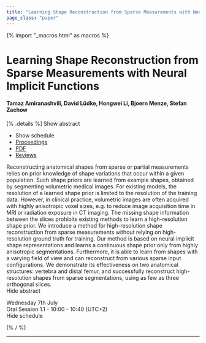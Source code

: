 ```yaml
---
title: "Learning Shape Reconstruction from Sparse Measurements with Neural Implicit Functions"
page_class: "paper"
---
```


{% import "_macros.html" as macros %}

# Learning Shape Reconstruction from Sparse Measurements with Neural Implicit Functions

#### Tamaz Amiranashvili, David Lüdke, Hongwei Li, Bjoern Menze, Stefan Zachow

[% .details %]
<a class="toggle_visibility" data-selector=".abstract" data-level="3">Show abstract</a>
- <a class="toggle_visibility" data-selector=".schedule" data-level="3">Show schedule</a>
- <a href="">Proceedings</a>
- <a href="https://openreview.net/pdf?id=UuHtdwRXkzw">PDF</a>
- <a href="https://openreview.net/forum?id=UuHtdwRXkzw">Reviews</a>

<p>
    <span class="abstract">
        Reconstructing anatomical shapes from sparse or partial measurements relies on prior knowledge of shape variations that occur within a given population. Such shape priors are learned from example shapes, obtained by segmenting volumetric medical images. For existing models, the resolution of a learned shape prior is limited to the resolution of the training data. However, in clinical practice, volumetric images are often acquired with highly anisotropic voxel sizes, e.g. to reduce image acquisition time in MRI or radiation exposure in CT imaging. The missing shape information between the slices prohibits existing methods to learn a high-resolution shape prior. We introduce a method for high-resolution shape reconstruction from sparse measurements without relying on high-resolution ground truth for training. Our method is based on neural implicit shape representations and learns a continuous shape prior only from highly anisotropic segmentations. Furthermore, it is able to learn from shapes with a varying field of view and can reconstruct from various sparse input configurations. We demonstrate its effectiveness on two anatomical structures: vertebra and distal femur, and successfully reconstruct high-resolution shapes from sparse segmentations, using as few as three orthogonal slices.
        <br>
        <span class="actions"><a class="toggle_visibility" data-level="2">Hide abstract</a></span>
    </span>
</p>

<p>
    <span class="schedule">
         Wednesday 7th July<br>Oral Session 1.1 - 10:00 - 10:40 (UTC+2)
        <br>
        <span class="actions"><a class="toggle_visibility" data-level="2">Hide schedule</a></span>
    </span>
</p>

[% / %]


---

<!-- {{ macros.presentation('', '', 720, 450) }} -->
